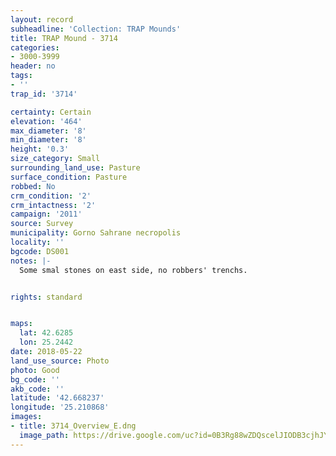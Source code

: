 ```yaml
---
layout: record
subheadline: 'Collection: TRAP Mounds'
title: TRAP Mound - 3714
categories:
- 3000-3999
header: no
tags:
- ''
trap_id: '3714'

certainty: Certain
elevation: '464'
max_diameter: '8'
min_diameter: '8'
height: '0.3'
size_category: Small
surrounding_land_use: Pasture
surface_condition: Pasture
robbed: No
crm_condition: '2'
crm_intactness: '2'
campaign: '2011'
source: Survey
municipality: Gorno Sahrane necropolis
locality: ''
bgcode: DS001
notes: |-
  Some smal stones on east side, no robbers' trenchs.


rights: standard


maps:
  lat: 42.6285
  lon: 25.2442
date: 2018-05-22
land_use_source: Photo
photo: Good
bg_code: ''
akb_code: ''
latitude: '42.668237'
longitude: '25.210868'
images:
- title: 3714_Overview_E.dng
  image_path: https://drive.google.com/uc?id=0B3Rg88wZDQscelJIODB3cjhJYU0
---
```

